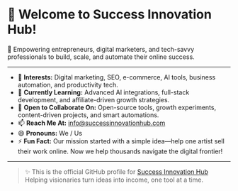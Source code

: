 # 👋 Welcome to Success Innovation Hub!

🚀 Empowering entrepreneurs, digital marketers, and tech-savvy professionals to build, scale, and automate their online success.

---

- 👀 **Interests:** Digital marketing, SEO, e-commerce, AI tools, business automation, and productivity tech.
- 🌱 **Currently Learning:** Advanced AI integrations, full-stack development, and affiliate-driven growth strategies.
- 🤝 **Open to Collaborate On:** Open-source tools, growth experiments, content-driven projects, and smart automations.
- 📫 **Reach Me At:** info@successinnovationhub.com
- 😄 **Pronouns:** We / Us
- ⚡ **Fun Fact:** Our mission started with a simple idea—help one artist sell their work online. Now we help thousands navigate the digital frontier!

---

> ✨ This is the official GitHub profile for [Success Innovation Hub](https://successinnovationhub.com)  
> Helping visionaries turn ideas into income, one tool at a time.

